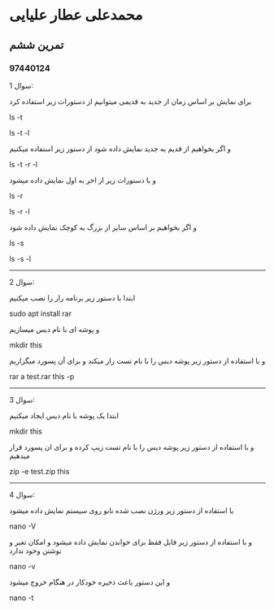 # محمدعلی عطار علیایی
## تمرین ششم
### 97440124
سوال 1:

برای نمایش بر اساس زمان از جدید به قدیمی میتوانیم از دستورات زیر استفاده کرد

ls -t

ls -t -l

و اگر بخواهیم از قدیم به جدید نمایش داده شود از دستور زیر استفاده میکنیم

ls -t -r -l

و با دستورات زیر از اخر به اول نمایش داده میشود

ls -r

ls -r -l

و اگر بخواهیم بر اساس سایز از بزرگ به کوچک نمایش داده شود

ls -s

ls -s -l

----------------------------------------------------------------------------------------

سوال 2:

ابتدا با دستور زیر برنامه رار را نصب میکنیم

sudo apt install rar

و پوشه ای با نام دیس میسازیم 

mkdir this

و با استفاده از دستور زیر پوشه دیس را با نام تست رار میکند و برای آن پسورد میگزاریم

rar a test.rar this -p

---------------------------------------------------------------------------------------------

سوال 3:

ابتدا یک پوشه با نام دیس ایجاد میکنیم

mkdir this

و با استفاده از دستور زیر پوشه دیس را با نام تست زیپ کرده و برای ان پسورد قرار میدهیم

zip -e test.zip this

-----------------------------------------------------------------------------------------------

سوال 4:

با استفاده از دستور زیر ورژن نصب شده نانو روی سیستم نمایش داده میشود

nano -V

و با استفاده از دستور زیر فایل فقط برای خواندن نمایش داده میشود و امکان تغیر و نوشتن وجود ندارد

nano -v

و این دستور باعث ذخیره خودکار در هنگام خروج میشود

nano -t



